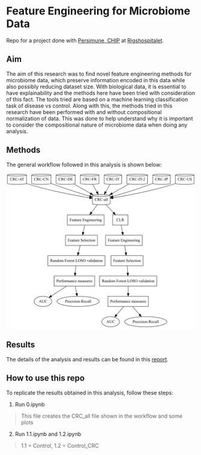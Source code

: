 # Feature Engineering for Microbiome Data
Repo for a project done with [Persimune, CHIP](https://www.persimune.dk/) at [Rigshospitalet](https://www.rigshospitalet.dk/).

## Aim
The aim of this research was to find novel feature engineering methods for microbiome
data, which preserve information encoded in this data while also possibly reducing dataset
size. With biological data, it is essential to have explainability and the methods here have
been tried with consideration of this fact. The tools tried are based on a machine learning
classification task of disease vs control. Along with this, the methods tried in this research
have been performed with and without compositional normalization of data. This was done
to help understand why it is important to consider the compositional nature of microbiome
data when doing any analysis.

## Methods
The general workflow followed in this analysis is shown below:

![workflow](plots/graph.jpg)

## Results
The details of the analysis and results can be found in this [report](CHIP_report.pdf).

## How to use this repo
To replicate the results obtained in this analysis, follow these steps:
1. Run 0.ipynb 
> This file creates the CRC_all file shown in the workflow and some plots
2. Run 1.1.ipynb and 1.2.ipynb
>1.1 = Control, 1.2 = Control_CRC

